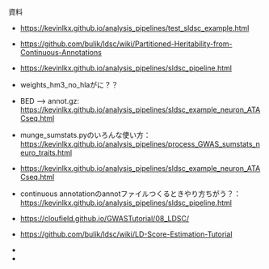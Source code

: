 資料
- https://kevinlkx.github.io/analysis_pipelines/test_sldsc_example.html
- https://github.com/bulik/ldsc/wiki/Partitioned-Heritability-from-Continuous-Annotations
- https://kevinlkx.github.io/analysis_pipelines/sldsc_pipeline.html
- weights_hm3_no_hlaがに？？
- BED --> annot.gz: https://kevinlkx.github.io/analysis_pipelines/sldsc_example_neuron_ATACseq.html
- munge_sumstats.pyのいろんな使い方：https://kevinlkx.github.io/analysis_pipelines/process_GWAS_sumstats_neuro_traits.html
- https://kevinlkx.github.io/analysis_pipelines/sldsc_example_neuron_ATACseq.html
- continuous annotationのannotファイルつくるときやり方ちがう？：https://kevinlkx.github.io/analysis_pipelines/sldsc_pipeline.html
- https://cloufield.github.io/GWASTutorial/08_LDSC/
- https://github.com/bulik/ldsc/wiki/LD-Score-Estimation-Tutorial
  
- 
- 
